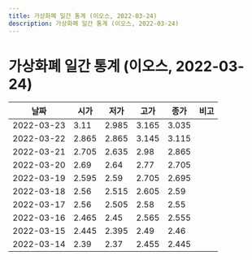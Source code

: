 ```yaml
---
title: 가상화폐 일간 통계 (이오스, 2022-03-24)
description: 가상화폐 일간 통계 (이오스, 2022-03-24)
---
```



가상화폐 일간 통계 (이오스, 2022-03-24)
===

|날짜|시가|저가|고가|종가|비고|
|--|--|--|--|--|--|
|2022-03-23|3.11|2.985|3.165|3.035|    |
|2022-03-22|2.865|2.865|3.145|3.115|    |
|2022-03-21|2.705|2.635|2.98|2.865|    |
|2022-03-20|2.69|2.64|2.77|2.705|    |
|2022-03-19|2.595|2.59|2.705|2.695|    |
|2022-03-18|2.56|2.515|2.605|2.59|    |
|2022-03-17|2.56|2.505|2.58|2.55|    |
|2022-03-16|2.465|2.45|2.565|2.555|    |
|2022-03-15|2.445|2.395|2.49|2.46|    |
|2022-03-14|2.39|2.37|2.455|2.445|    |
